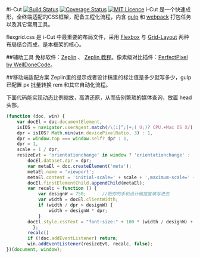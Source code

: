 ﻿#i-Cut   [![Build Status](https://travis-ci.org/zhenbinjing/i-Cut.svg?branch=master)](https://travis-ci.org/zhenbinjing/i-Cut)   [![Coverage Status](https://coveralls.io/repos/github/zhenbinjing/i-Cut/badge.svg?branch=master)](https://coveralls.io/github/zhenbinjing/i-Cut?branch=master)   [![MIT Licence](https://badges.frapsoft.com/os/mit/mit.svg?v=103)](https://opensource.org/licenses/mit-license.php)
i-Cut 是一个快速成形，全终端适配的CSS框架，配备工程化流程，内含 [gulp](https://github.com/gulpjs/gulp) 和 [webpack](https://github.com/webpack/webpack) 打包任务以及其它常用工具。

flexgrid.css 是 i-Cut 中最重要的布局文件，采用 [Flexbox](https://developer.mozilla.org/zh-CN/docs/Web/CSS/flex) 与 [Grid-Layout](https://developer.mozilla.org/zh-CN/docs/Web/CSS/grid) 两种布局结合而成，是本框架的核心。

##辅助工具
免标软件：[Zeplin](https://zeplin.io/) 、 [Zeplin 教程](http://blog.163.com/zbj_jbz/blog/static/212615164201692210316119/)。像素级对比插件：[PerfectPixel by WellDoneCode](https://chrome.google.com/webstore/detail/perfectpixel-by-welldonec/dkaagdgjmgdmbnecmcefdhjekcoceebi?utm_source=chrome-app-launcher-info-dialog)。

##移动端适配方案
Zeplin里的提示或者设计稿里的标注值是多少就写多少，gulp 已配置 px 批量转换 rem 和其它自动化流程。

下面代码能实现动态比例缩放，高清还原，从而告别繁琐的媒体查询，放置 head 头部。

```javascript
(function (doc, win) {
	var docEl = doc.documentElement,
	isIOS = navigator.userAgent.match(/\(i[^;]+;( U;)? CPU.+Mac OS X/),
	dpr = isIOS? Math.min(win.devicePixelRatio, 3) : 1,
	dpr = window.top === window.self? dpr : 1, 
	dpr = 1,
	scale = 1 / dpr,
	resizeEvt = 'orientationchange' in window ? 'orientationchange' : 'resize';
        docEl.dataset.dpr = dpr;
        var metaEl = doc.createElement('meta');
        metaEl.name = 'viewport';
        metaEl.content = 'initial-scale=' + scale + ',maximum-scale=' + scale + ', minimum-scale=' + scale;
        docEl.firstElementChild.appendChild(metaEl);
        var recalc = function () {
            var designW = 750;		//把你的手机设计稿宽度填写进去
            var width = docEl.clientWidth;
            if (width / dpr > designW) {	
                width = designW * dpr;
            }
		docEl.style.cssText = "font-size:" + 100 * (width / designW) + "px;" + "max-width:" + width + "px;" + "margin:auto;";
          };
        recalc()
        if (!doc.addEventListener) return;
        win.addEventListener(resizeEvt, recalc, false);
})(document, window);
```